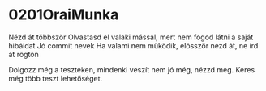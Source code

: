 # 0201OraiMunka
Nézd át többször 
Olvastasd el valaki mással, mert nem fogod látni a saját hibáidat
Jó commit nevek
Ha valami nem működik, elősször nézd át, ne írd át rögtön


Dolgozz még a teszteken, mindenki veszít nem jó még, nézzd meg.
Keres még több teszt lehetőséget.
